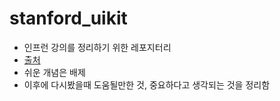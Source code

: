 # stanford_uikit

*   인프런 강의를 정리하기 위한 레포지터리
*   [출처](https://www.inflearn.com/course/stanford-ios-%ED%95%9C%EA%B8%80%EC%9E%90%EB%A7%89-%EA%B0%95%EC%9D%98/dashboard)
*   쉬운 개념은 배제
*   이후에 다시봤을때 도움될만한 것, 중요하다고 생각되는 것을 정리함
